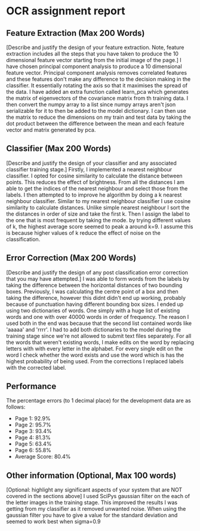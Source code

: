 # OCR assignment report

## Feature Extraction (Max 200 Words)
[Describe and justify the design of your feature extraction. Note,
feature extraction includes all the steps that you have taken to
produce the 10 dimensional feature vector starting from the initial
image of the page.]
I have chosen principal component analysis to produce a 10 dimensional
feature vector. Principal component analysis removes correlated features
and these features don't make any difference to the decision making in the
classifier. It essentially rotating the axis so that it maximises the
spread of the data. I have added an extra function called learn_pca which
generates the matrix of eigenvectors of the covariance matrix from th training
data. I then convert the numpy array to a list since numpy arrays aren't json
serializable for it to then be added to the model dictionary. I can then
use the matrix to reduce the dimensions on my train and test data by taking the
dot product between the difference between the mean and each feature vector
and matrix generated by pca.

## Classifier (Max 200 Words)
[Describe and justify the design of your classifier and any
associated classifier training stage.]
Firstly, I implemented a nearest neighbour classifier. I opted for cosine
similarity to calculate the distance between points. This reduces the effect
of brightness. From all the distances I am able to get the indices of the
nearest neighbour and select those from the labels. I then attempted to
to improve he algorithm by doing a k nearest neighbour classifier. Similar
to my nearest neighbour classifier I use cosine similarity to calculate
distances. Unlike simple nearest neighbour I sort the the distances in
order of size and take the first k. Then I assign the label to the one
that is most frequent by taking the mode. by trying different values
of k, the highest average score seemed to peak a around k=9. I assume
this is because higher values of k reduce the effect of noise on the 
classification.

## Error Correction (Max 200 Words)
[Describe and justify the design of any post classification error
correction that you may have attempted.]
I was able to form words from the labels by taking the difference between
the horizontal distances of two bounding boxes. Previously, I was calculating
the centre point of a box and then taking the difference, however this didnt
didn't end up working, probably because of punctuation having different
bounding box sizes. I ended up using two dictionaries of words. One simply
with a huge list of existing words and one with over 40000 words in
order of frequency. The reason I used both in the end was because that
the second list contained words like 'aaaaa' and 'rrrr'. I had to
add both dictionaries to the model during the training stage since we're not
allowed to submit text files separately. For all the words that weren't 
existing words, I make edits on the word by replacing letters with with 
every letter in the alphabet. For every single edit on the word I check 
whether the word exists and use the word which is has the highest probability 
of being used. From the corrections I replaced labels with the corrected label.

## Performance
The percentage errors (to 1 decimal place) for the development data are
as follows:
- Page 1: 92.9%
- Page 2: 95.7%
- Page 3: 93.4%
- Page 4: 81.3%
- Page 5: 63.4%
- Page 6: 55.8%
- Average Score: 80.4%

## Other information (Optional, Max 100 words)
[Optional: highlight any significant aspects of your system that are
NOT covered in the sections above]
I used SciPys gaussian filter on the each of the letter images in the 
training stage. This improved the results I was getting from my classifier
as it removed unwanted noise. When using the gaussian filter you have to 
give a value for the standard deviation and seemed to work best when 
sigma=0.9
